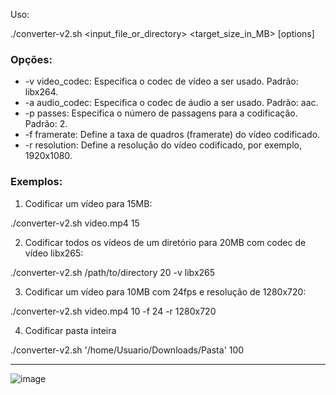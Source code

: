 Uso:

./converter-v2.sh <input_file_or_directory> <target_size_in_MB> [options]


### Opções:

- -v video_codec: Especifica o codec de vídeo a ser usado. Padrão: libx264.
- -a audio_codec: Especifica o codec de áudio a ser usado. Padrão: aac.
- -p passes: Especifica o número de passagens para a codificação. Padrão: 2.
- -f framerate: Define a taxa de quadros (framerate) do vídeo codificado.
- -r resolution: Define a resolução do vídeo codificado, por exemplo, 1920x1080.

### Exemplos:

1. Codificar um vídeo para 15MB:

./converter-v2.sh video.mp4 15


2. Codificar todos os vídeos de um diretório para 20MB com codec de vídeo libx265:

./converter-v2.sh /path/to/directory 20 -v libx265


3. Codificar um vídeo para 10MB com 24fps e resolução de 1280x720:

./converter-v2.sh video.mp4 10 -f 24 -r 1280x720

4. Codificar pasta inteira

./converter-v2.sh '/home/Usuario/Downloads/Pasta' 100

---

![image](https://github.com/Glorioso-Tv/Compress-Video/assets/61152842/ffbc057d-752c-4845-b47d-4c8b041c8460)

